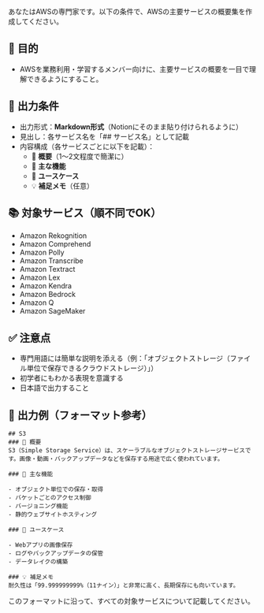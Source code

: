 あなたはAWSの専門家です。以下の条件で、AWSの主要サービスの概要集を作成してください。

## 🎯 目的
- AWSを業務利用・学習するメンバー向けに、主要サービスの概要を一目で理解できるようにすること。

## 📌 出力条件
- 出力形式：**Markdown形式**（Notionにそのまま貼り付けられるように）
- 見出し：各サービス名を「## サービス名」として記載
- 内容構成（各サービスごとに以下を記載）：
  - 🧾 **概要**（1～2文程度で簡潔に）
  - 🔧 **主な機能**
  - 📌 **ユースケース**
  - 💡 **補足メモ**（任意）

## 📚 対象サービス（順不同でOK）
- Amazon Rekognition
- Amazon Comprehend
- Amazon Polly
- Amazon Transcribe
- Amazon Textract
- Amazon Lex
- Amazon Kendra
- Amazon Bedrock
- Amazon Q
- Amazon SageMaker

## ✅ 注意点
- 専門用語には簡単な説明を添える（例：「オブジェクトストレージ（ファイル単位で保存できるクラウドストレージ）」）
- 初学者にもわかる表現を意識する
- 日本語で出力すること

## 📝 出力例（フォーマット参考）

```
## S3
### 🧾 概要
S3（Simple Storage Service）は、スケーラブルなオブジェクトストレージサービスです。画像・動画・バックアップデータなどを保存する用途で広く使われています。

### 🔧 主な機能

- オブジェクト単位での保存・取得
- バケットごとのアクセス制御
- バージョニング機能
- 静的ウェブサイトホスティング

### 📌 ユースケース

- Webアプリの画像保存
- ログやバックアップデータの保管
- データレイクの構築

### 💡 補足メモ
耐久性は「99.999999999%（11ナイン）」と非常に高く、長期保存にも向いています。
```

このフォーマットに沿って、すべての対象サービスについて記載してください。
